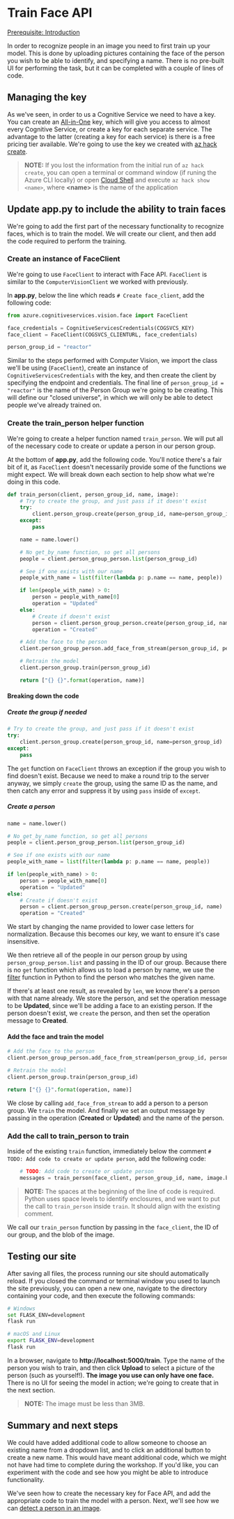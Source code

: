 # Train Face API

[Prerequisite: Introduction](./facial-recognition-concepts.md)

In order to recognize people in an image you need to first train up your model. This is done by uploading pictures containing the face of the person you wish to be able to identify, and specifying a name. There is no pre-built UI for performing the task, but it can be completed with a couple of lines of code.

## Managing the key

As we've seen, in order to us a Cognitive Service we need to have a key. You can create an [All-in-One](https://portal.azure.com/#create/Microsoft.CognitiveServicesAllInOne) key, which will give you access to almost every Cognitive Service, or create a key for each separate service. The advantage to the latter (creating a key for each service) is there is a free pricing tier available. We're going to use the key we created with [az hack create](../computer-vision-translator/create-computer-vision-keys.md#resource-creation).

> **NOTE:** If you lost the information from the initial run of `az hack create`, you can open a terminal or command window (if runing the Azure CLI locally) or open [Cloud Shell](https://shell.azure.com) and execute `az hack show <name>`, where **\<name\>** is the name of the application

## Update app.py to include the ability to train faces

We're going to add the first part of the necessary functionality to recognize faces, which is to train the model. We will create our client, and then add the code required to perform the training.

### Create an instance of FaceClient

We're going to use `FaceClient` to interact with Face API. `FaceClient` is similar to the `ComputerVisionClient` we worked with previously.

In **app.py**, below the line which reads `# Create face_client`, add the following code:

``` python
from azure.cognitiveservices.vision.face import FaceClient

face_credentials = CognitiveServicesCredentials(COGSVCS_KEY)
face_client = FaceClient(COGSVCS_CLIENTURL, face_credentials)

person_group_id = "reactor"
```

Similar to the steps performed with Computer Vision, we import the class we'll be using (`FaceClient`), create an instance of `CognitiveServicesCredentials` with the key, and then create the client by specifying the endpoint and credentials. The final line of `person_group_id = "reactor"` is the name of the Person Group we're going to be creating. This will define our "closed universe", in which we will only be able to detect people we've already trained on.

### Create the train_person helper function

We're going to create a helper function named `train_person`. We will put all of the necessary code to create or update a person in our person group.

At the bottom of **app.py**, add the following code. You'll notice there's a fair bit of it, as `FaceClient` doesn't necessarily provide some of the functions we might expect. We will break down each section to help show what we're doing in this code.

``` python
def train_person(client, person_group_id, name, image):
    # Try to create the group, and just pass if it doesn't exist
    try:
        client.person_group.create(person_group_id, name=person_group_id)
    except:
        pass

    name = name.lower()

    # No get_by_name function, so get all persons
    people = client.person_group_person.list(person_group_id)

    # See if one exists with our name
    people_with_name = list(filter(lambda p: p.name == name, people))

    if len(people_with_name) > 0:
        person = people_with_name[0]
        operation = "Updated"
    else:
        # Create if doesn't exist
        person = client.person_group_person.create(person_group_id, name)
        operation = "Created"

    # Add the face to the person
    client.person_group_person.add_face_from_stream(person_group_id, person.person_id, image)

    # Retrain the model
    client.person_group.train(person_group_id)

    return ["{} {}".format(operation, name)]
```

#### Breaking down the code

##### Create the group if needed

``` python
# Try to create the group, and just pass if it doesn't exist
try:
    client.person_group.create(person_group_id, name=person_group_id)
except:
    pass
```

The `get` function on `FaceClient` throws an exception if the group you wish to find doesn't exist. Because we need to make a round trip to the server anyway, we simply `create` the group, using the same ID as the name, and then catch any error and suppress it by using `pass` inside of `except`.

##### Create a person

``` python
name = name.lower()

# No get_by_name function, so get all persons
people = client.person_group_person.list(person_group_id)

# See if one exists with our name
people_with_name = list(filter(lambda p: p.name == name, people))

if len(people_with_name) > 0:
    person = people_with_name[0]
    operation = "Updated"
else:
    # Create if doesn't exist
    person = client.person_group_person.create(person_group_id, name)
    operation = "Created"
```

We start by changing the name provided to lower case letters for normalization. Because this becomes our key, we want to ensure it's case insensitive.

We then retrieve all of the people in our person group by using `person_group_person.list` and passing in the ID of our group. Because there is no `get` function which allows us to load a person by name, we use the [filter](https://docs.python.org/3/library/functions.html#filter) function in Python to find the person who matches the given name.

If there's at least one result, as revealed by `len`, we know there's a person with that name already. We store the person, and set the operation message to be **Updated**, since we'll be adding a face to an existing person. If the person doesn't exist, we `create` the person, and then set the operation message to **Created**.

#### Add the face and train the model

``` python
# Add the face to the person
client.person_group_person.add_face_from_stream(person_group_id, person.person_id, image)

# Retrain the model
client.person_group.train(person_group_id)

return ["{} {}".format(operation, name)]
```

We close by calling `add_face_from_stream` to add a person to a person group. We `train` the model. And finally we set an output message by passing in the operation (**Created** or **Updated**) and the name of the person.

### Add the call to train_person to train

Inside of the existing `train` function, immediately below the comment `# TODO: Add code to create or update person`, add the following code:

``` python
    # TODO: Add code to create or update person
    messages = train_person(face_client, person_group_id, name, image.blob)
```

> **NOTE:** The spaces at the beginning of the line of code is required. Python uses space levels to identify enclosures, and we want to put the call to `train_person` inside `train`. It should align with the existing comment.

We call our `train_person` function by passing in the `face_client`, the ID of our group, and the blob of the image.

## Testing our site

After saving all files, the process running our site should automatically reload. If you closed the command or terminal window you used to launch the site previously, you can open a new one, navigate to the directory containing your code, and then execute the following commands:

``` bash
# Windows
set FLASK_ENV=development
flask run

# macOS and Linux
export FLASK_ENV=development
flask run
```

In a browser, navigate to **http://localhost:5000/train**. Type the name of the person you wish to train, and then click **Upload** to select a picture of the person (such as yourself!). **The image you use can only have one face.** There is no UI for seeing the model in action; we're going to create that in the next section.

> **NOTE:** The image must be less than 3MB.

## Summary and next steps

We could have added additional code to allow someone to choose an existing name from a dropdown list, and to click an additional button to create a new name. This would have meant additional code, which we might not have had time to complete during the workshop. If you'd like, you can experiment with the code and see how you might be able to introduce functionality.

We've seen how to create the necessary key for Face API, and add the appropriate code to train the model with a person. Next, we'll see how we can [detect a person in an image](./detect-face-api.md).
